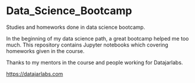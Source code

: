 # Data_Science_Bootcamp
Studies and homeworks done in data science bootcamp.

In the beginning of my data science path, a great bootcamp helped me too much.
This repository contains Jupyter notebooks which covering homeworks given in the course.

Thanks to my mentors in the course and people working for Datajarlabs.

https://datajarlabs.com 

